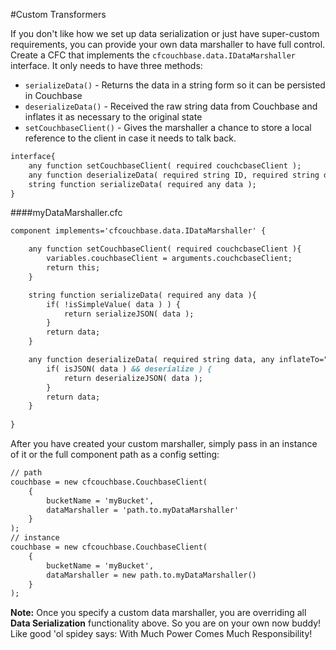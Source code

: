 #Custom Transformers

If you don't like how we set up data serialization or just have super-custom requirements, you can provide your own data marshaller to have full control.
Create a CFC that implements the `cfcouchbase.data.IDataMarshaller` interface.  It only needs to have three methods:

* `serializeData()` - Returns the data in a string form so it can be persisted in Couchbase
* `deserializeData()` - Received the raw string data from Couchbase and inflates it as necessary to the original state
* `setCouchbaseClient()` - Gives the marshaller a chance to store a local reference to the client in case it needs to talk back.

```coldfusion
interface{
	any function setCouchbaseClient( required couchcbaseClient );
	any function deserializeData( required string ID, required string data, any inflateTo="", struct deserializeOptions={} );
	string function serializeData( required any data );
}
```

####myDataMarshaller.cfc

```coldfusion
component implements='cfcouchbase.data.IDataMarshaller' {

	any function setCouchbaseClient( required couchcbaseClient ){
		variables.couchbaseClient = arguments.couchcbaseClient;
		return this;
	}

	string function serializeData( required any data ){
		if( !isSimpleValue( data ) ) {
			return serializeJSON( data );
		}
		return data;
	}

	any function deserializeData( required string data, any inflateTo="", struct deserializeOptions={} ){
		if( isJSON( data ) && deserialize ) {
			return deserializeJSON( data );
		}
		return data;
	}
	
}
```

After you have created your custom marshaller, simply pass in an instance of it or the full component path as a config setting:

```coldfusion
// path
couchbase = new cfcouchbase.CouchbaseClient(
	{
		bucketName = 'myBucket',
		dataMarshaller = 'path.to.myDataMarshaller'
	} 
);
// instance
couchbase = new cfcouchbase.CouchbaseClient(
	{
		bucketName = 'myBucket',
		dataMarshaller = new path.to.myDataMarshaller()
	} 
);
```

**Note:** Once you specify a custom data marshaller, you are overriding all **Data Serialization** functionality above.  So you are on your own now buddy!  Like good 'ol spidey says: With Much Power Comes Much Responsibility!